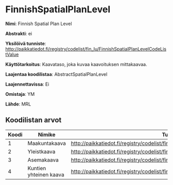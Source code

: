# FinnishSpatialPlanLevel

**Nimi**: Finnish Spatial Plan Level

**Abstrakti**: ei

**Yksilöivä tunniste**: http://paikkatiedot.fi/registry/codelist/fin_lu/FinnishSpatialPlanLevelCodeListValue

**Käyttötarkoitus**: Kaavataso, joka kuvaa kaavoituksen mittakaavaa.

**Laajentaa koodilistaa**: AbstractSpatialPlanLevel

**Laajennettavissa**: Ei

**Omistaja**: YM

**Lähde**: MRL

## Koodilistan arvot

Koodi     | Nimike           | Tunniste
-----------|------------------|------------
 1       | Maakuntakaava   | http://paikkatiedot.fi/registry/codelist/fin_lu/FinnishSpatialPlanLevelCodeListValue/1
 2       | Yleistkaava   | http://paikkatiedot.fi/registry/codelist/fin_lu/FinnishSpatialPlanLevelCodeListValue/2
 3       | Asemakaava   | http://paikkatiedot.fi/registry/codelist/fin_lu/FinnishSpatialPlanLevelCodeListValue/3
 4       | Kuntien yhteinen kaava   | http://paikkatiedot.fi/registry/codelist/fin_lu/FinnishSpatialPlanLevelCodeListValue/4
